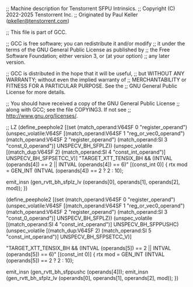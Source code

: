;; Machine description for Tenstorrent SFPU Intrinsics.
;; Copyright (C) 2022-2025 Tenstorrent Inc.
;; Originated by Paul Keller (pkeller@tenstorrent.com)

;; This file is part of GCC.

;; GCC is free software; you can redistribute it and/or modify
;; it under the terms of the GNU General Public License as published by
;; the Free Software Foundation; either version 3, or (at your option)
;; any later version.

;; GCC is distributed in the hope that it will be useful,
;; but WITHOUT ANY WARRANTY; without even the implied warranty of
;; MERCHANTABILITY or FITNESS FOR A PARTICULAR PURPOSE.  See the
;; GNU General Public License for more details.

;; You should have received a copy of the GNU General Public License
;; along with GCC; see the file COPYING3.  If not see
;; <http://www.gnu.org/licenses/>.


;; LZ
(define_peephole2
  [(set (match_operand:V64SF 0 "register_operand")
        (unspec_volatile:V64SF [(match_operand:V64SF 1 "reg_or_vec0_operand")
                                (match_operand:V64SF 2 "register_operand")
                                (match_operand:SI    3 "const_0_operand")] UNSPECV_BH_SFPLZ))
   (unspec_volatile [(match_dup:V64SF     2)
                     (match_operand:SI    4 "const_int_operand")] UNSPECV_BH_SFPSETCC_V)]
  "TARGET_XTT_TENSIX_BH && (INTVAL (operands[4]) == 2 || INTVAL (operands[4]) == 6)"
  [(const_int 0)]
{
  rtx mod = GEN_INT (INTVAL (operands[4]) == 2 ? 2 : 10);

  emit_insn (gen_rvtt_bh_sfplz_lv (operands[0], operands[1], operands[2], mod));
})

(define_peephole2
  [(set (match_operand:V64SF 0 "register_operand")
        (unspec_volatile:V64SF [(match_operand:V64SF 1 "reg_or_vec0_operand")
                                (match_operand:V64SF 2 "register_operand")
                                (match_operand:SI    3 "const_0_operand")] UNSPECV_BH_SFPLZ))
   (unspec_volatile [(match_operand:SI    4 "const_int_operand")] UNSPECV_BH_SFPPUSHC)
   (unspec_volatile [(match_dup:V64SF     2)
                     (match_operand:SI    5 "const_int_operand")] UNSPECV_BH_SFPSETCC_V)]

  "TARGET_XTT_TENSIX_BH && (INTVAL (operands[5]) == 2 || INTVAL (operands[5]) == 6)"
  [(const_int 0)]
{
  rtx mod = GEN_INT (INTVAL (operands[5]) == 2 ? 2 : 10);

  emit_insn (gen_rvtt_bh_sfppushc (operands[4]));
  emit_insn (gen_rvtt_bh_sfplz_lv (operands[0], operands[1], operands[2], mod));
})

